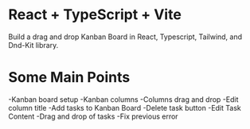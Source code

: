 # React + TypeScript + Vite

 Build a drag and drop Kanban Board in React, Typescript, Tailwind, and Dnd-Kit library.


 # Some Main Points

 -Kanban board setup
 -Kanban columns
 -Columns drag and drop
 -Edit column title
 -Add tasks to Kanban Board
 -Delete task button
 -Edit Task Content
 -Drag and drop of tasks
 -Fix previous error
